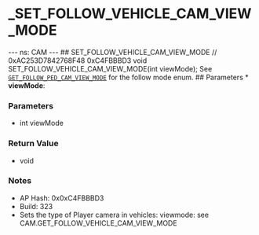 # _SET_FOLLOW_VEHICLE_CAM_VIEW_MODE

--- ns: CAM --- ## SET_FOLLOW_VEHICLE_CAM_VIEW_MODE  // 0xAC253D7842768F48 0xC4FBBBD3 void SET_FOLLOW_VEHICLE_CAM_VIEW_MODE(int viewMode);  See [`GET_FOLLOW_PED_CAM_VIEW_MODE`](#_0x8D4D46230B2C353A) for the follow mode enum.  ## Parameters * **viewMode**:

### Parameters
* int viewMode

### Return Value
* void

### Notes
* AP Hash: 0x0xC4FBBBD3
* Build: 323
* Sets the type of Player camera in vehicles:
viewmode: see CAM.GET_FOLLOW_VEHICLE_CAM_VIEW_MODE

